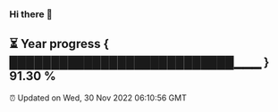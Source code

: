 ### Hi there 👋
⏳ Year progress { ███████████████████████████▁▁▁ } 91.30 %
---
⏰ Updated on Wed, 30 Nov 2022 06:10:56 GMT


